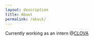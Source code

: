 ```yaml
---
layout: description
title: About
permalink: /about/
---
```


Currently working as an intern @[CLOVA](https://clova.ai/)

